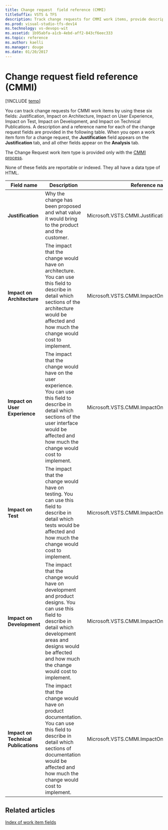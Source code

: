 ```yaml
---
title: Change request  field reference (CMMI)
titleSuffix: VSTS & TFS
description: Track change requests for CMMI work items, provide description and reference name  
ms.prod: visual-studio-tfs-dev14
ms.technology: vs-devops-wit
ms.assetid: 1b95abfa-a1cb-4ebd-aff2-843cf6eec333
ms.topic: reference
ms.author: kaelli
ms.manager: douge
ms.date: 01/20/2017
---
```


# Change request  field reference (CMMI)

[!INCLUDE [temp](../../../_shared/dev15-version-header.md)]

You can track change requests for CMMI work items by using these six fields: Justification, Impact on Architecture, Impact on User Experience, Impact on Test, Impact on Development, and Impact on Technical Publications. A description and a reference name for each of the change request fields are provided in the following table. When you open a work item form for a change request, the **Justification** field appears on the **Justification** tab, and all other fields appear on the **Analysis** tab.  
  
 The Change Request work item type is provided only with the [CMMI process](../cmmi-process.md).  
  
 None of these fields are reportable or indexed. They all have a data type of HTML.  
  
|**Field name**|**Description**|**Reference name**|  
|--------------------|---------------------|------------------------|  
|**Justification**|Why the change has been proposed and what value it would bring to the product and the customer.|Microsoft.VSTS.CMMI.Justification|  
|**Impact on Architecture**|The impact that the change would have on architecture. You can use this field to describe in detail which sections of the architecture would be affected and how much the change would cost to implement.|Microsoft.VSTS.CMMI.ImpactOnArchitecture|  
|**Impact on User Experience**|The impact that the change would have on the user experience. You can use this field to describe in detail which sections of the user interface would be affected and how much the change would cost to implement.|Microsoft.VSTS.CMMI.ImpactOnUserExperience|  
|**Impact on Test**|The impact that the change would have on testing. You can use this field to describe in detail which tests would be affected and how much the change would cost to implement.|Microsoft.VSTS.CMMI.ImpactOnTest|  
|**Impact on Development**|The impact that the change would have on development and product designs. You can use this field to describe in detail which development areas and designs would be affected and how much the change would cost to implement.|Microsoft.VSTS.CMMI.ImpactOnDevelopment|  
|**Impact on Technical Publications**|The impact that the change would have on product documentation. You can use this field to describe in detail which sections of documentation would be affected and how much the change would cost to implement.|Microsoft.VSTS.CMMI.ImpactOnTechnicalPublications|  
  
## Related articles 
 [Index of work item fields](../work-item-field.md)